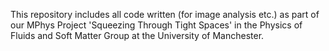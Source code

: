 This repository includes all code written (for image analysis etc.) as part of our MPhys Project 'Squeezing Through Tight Spaces' in the Physics of Fluids and Soft Matter Group at the University of Manchester. 
